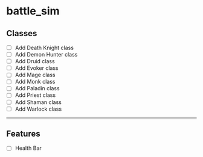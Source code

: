 # battle_sim  

## Classes
- [ ] Add Death Knight class
- [ ] Add Demon Hunter class  
- [ ] Add Druid class  
- [ ] Add Evoker class
- [ ] Add Mage class  
- [ ] Add Monk class
- [ ] Add Paladin class
- [ ] Add Priest class
- [ ] Add Shaman class
- [ ] Add Warlock class
---
## Features
- [ ] Health Bar
